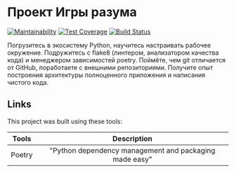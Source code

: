 # Проект Игры разума

[![Maintainability](https://api.codeclimate.com/v1/badges/a99a88d28ad37a79dbf6/maintainability)](https://codeclimate.com/github/TimBerk/python-project-lvl1) [![Test Coverage](https://api.codeclimate.com/v1/badges/a99a88d28ad37a79dbf6/test_coverage)](https://codeclimate.com/github/TimBerk/python-project-lvl1) [![Build Status](https://travis-ci.org/TimBerk/python-project-lvl1.svg?branch=master)](https://travis-ci.org/TimBerk/python-project-lvl1)

Погрузитесь в экосистему Python, научитесь настраивать рабочее окружение. Подружитесь с flake8 (линтером, анализатором качества кода) и менеджером зависимостей poetry. Поймёте, чем git отличается от GitHub, поработаете с внешними репозиториями. Получите опыт построения архитектуры полноценного приложения и написания чистого кода.

## Links

This project was built using these tools:

| Tools   |  Description  |
|---------|:-------------:|
| Poetry  | "Python dependency management and packaging made easy" |
